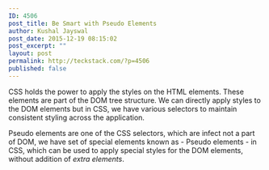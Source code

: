 ```yaml
---
ID: 4506
post_title: Be Smart with Pseudo Elements
author: Kushal Jayswal
post_date: 2015-12-19 08:15:02
post_excerpt: ""
layout: post
permalink: http://teckstack.com/?p=4506
published: false
---
```

CSS holds the power to apply the styles on the HTML elements. These elements are part of the DOM tree structure. We can directly apply styles to the DOM elements but in CSS, we have various selectors to maintain consistent styling across the application.

Pseudo elements are one of the CSS selectors, which are infect not a part of DOM, we have set of special elements known as - Pseudo elements - in CSS, which can be used to apply special styles for the DOM elements, without addition of <em>extra elements</em>.